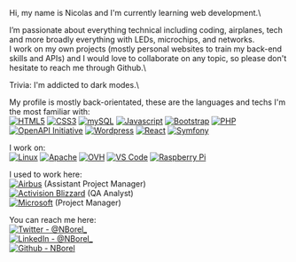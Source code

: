 Hi, my name is Nicolas and I'm currently learning web development.\

I’m passionate about everything technical including coding, airplanes, tech and more broadly everything with LEDs, microchips, and networks.\
I work on my own projects (mostly personal websites to train my back-end skills and APIs) and I would love to collaborate on any topic, so please don't hesitate to reach me through Github.\

Trivia: I'm addicted to dark modes.\

My profile is mostly back-orientated, these are the languages and techs I'm the most familiar with:\
<a href="https://developer.mozilla.org/en-US/docs/Web/HTML"><img src="https://img.shields.io/badge/HTML5-black?logo=html5&logoColor=%23E34F26" alt="HTML5"></a>
<a href="https://developer.mozilla.org/en-US/docs/Web/CSS"><img src="https://img.shields.io/badge/CSS3-black?logo=css3&logoColor=%231572B6" alt="CSS3"></a>
<a href="https://www.mysql.com/"><img src="https://img.shields.io/badge/mySQL-black?logo=mysql&logoColor=%234479A1" alt="mySQL"></a>
<a href="https://developer.mozilla.org/fr/docs/Web/JavaScript"><img src="https://img.shields.io/badge/Javascript-black?logo=Javascript&logoColor=%23F7DF1E" alt="Javascript"></a>
<a href="https://getbootstrap.com/"><img src="https://img.shields.io/badge/Bootstrap-black?logo=bootstrap&logoColor=%237952B3" alt="Bootstrap"></a>
<a href="https://www.php.net/"><img src="https://img.shields.io/badge/PHP-black?logo=php&logoColor=%23777BB4" alt="PHP"></a>
<a href="https://www.openapis.org/about"><img src="https://img.shields.io/badge/OpenAPI_Initiative-black?logo=OpenAPI+Initiative&logoColor=%236BA539" alt="OpenAPI Initiative"></a>
<a href="https://wordpress.com/fr/"><img src="https://img.shields.io/badge/Wordpress-black?logo=wordpress&logoColor=%2321759B" alt="Wordpress"></a>
<a href="https://reactjs.org/"><img src="https://img.shields.io/badge/React-black?logo=react&logoColor=%2361DAFB" alt="React"></a>
<a href="https://symfony.com/"><img src="https://img.shields.io/badge/Symfony-black?logo=symfony&logoColor=white" alt="Symfony"></a>

I work on:\
<a href="https://www.linux.org/"><img src="https://img.shields.io/badge/Linux-black?logo=linux&logoColor=%23FCC624" alt="Linux"></a>
<a href="https://httpd.apache.org/"><img src="https://img.shields.io/badge/Apache-black?logo=apache&logoColor=%23D22128" alt="Apache"></a>
<a href="https://www.ovhcloud.com/"><img src="https://img.shields.io/badge/OVH-black?logo=ovh&logoColor=%23123F6D" alt="OVH"></a>
<a href="https://code.visualstudio.com/"><img src="https://img.shields.io/badge/VS_Code-black?logo=visual+studio+code&logoColor=%23007ACC" alt="VS Code"></a>
<a href="https://www.raspberrypi.com/"><img src="https://img.shields.io/badge/Raspberry_Pi-black?logo=raspberry+pi&logoColor=%23A22846" alt="Raspberry Pi"></a>



I used to work here:\
<a href="https://www.airbus.com/en/products-services/defence"><img src="https://img.shields.io/badge/Airbus-black?logo=airbus&logoColor=%2300205B" alt="Airbus"></a> (Assistant Project Manager)\
<a href="https://www.activision.com"><img src="https://img.shields.io/badge/Activision_Blizzard-black?logo=activision&logoColor=white" alt="Activision Blizzard"></a> (QA Analyst)\
<a href="https://www.microsoft.com"><img src="https://img.shields.io/badge/Microsoft-black?logo=microsoft&logoColor=%235E5E5E" alt="Microsoft"></a> (Project Manager)

You can reach me here:\
<a href="https://twitter.com/Nborel_"><img src="https://img.shields.io/badge/Twitter-%40NBorel__-black?logo=twitter&logoColor=%231DA1F2" alt="Twitter - @NBorel_"></a>\
<a href="https://www.linkedin.com/in/nicolasborel1/"><img src="https://img.shields.io/badge/LinkedIn-%40NBorel__-black?logo=linkedin&logoColor=%230A66C2" alt="LinkedIn - @NBorel_"></a>\
<a href="https://github.com/NBorel"><img src="https://img.shields.io/badge/Github-NBorel-black?logo=github&logoColor=%23181717" alt="Github - NBorel"></a>
